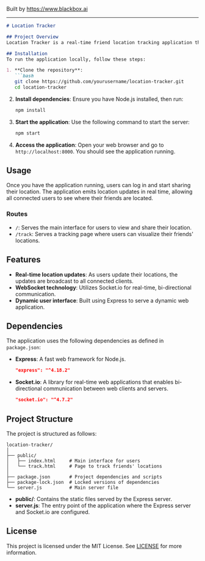 
Built by https://www.blackbox.ai

---

```markdown
# Location Tracker

## Project Overview
Location Tracker is a real-time friend location tracking application that allows users to share and visualize their geographic locations. By leveraging WebSocket technology through Socket.io, this application provides an interactive and responsive experience as users update their locations and see their friends' locations on a map.

## Installation
To run the application locally, follow these steps:

1. **Clone the repository**:
   ```bash
   git clone https://github.com/yourusername/location-tracker.git
   cd location-tracker
   ```

2. **Install dependencies**:
   Ensure you have Node.js installed, then run:
   ```bash
   npm install
   ```

3. **Start the application**:
   Use the following command to start the server:
   ```bash
   npm start
   ```

4. **Access the application**:
   Open your web browser and go to `http://localhost:8000`. You should see the application running.

## Usage
Once you have the application running, users can log in and start sharing their location. The application emits location updates in real time, allowing all connected users to see where their friends are located.

### Routes
- `/`: Serves the main interface for users to view and share their location.
- `/track`: Serves a tracking page where users can visualize their friends' locations.

## Features
- **Real-time location updates**: As users update their locations, the updates are broadcast to all connected clients.
- **WebSocket technology**: Utilizes Socket.io for real-time, bi-directional communication.
- **Dynamic user interface**: Built using Express to serve a dynamic web application.

## Dependencies
The application uses the following dependencies as defined in `package.json`:

- **Express**: A fast web framework for Node.js.
  
  ```json
  "express": "^4.18.2"
  ```

- **Socket.io**: A library for real-time web applications that enables bi-directional communication between web clients and servers.
  
  ```json
  "socket.io": "^4.7.2"
  ```

## Project Structure
The project is structured as follows:

```
location-tracker/
│
├── public/
│   ├── index.html     # Main interface for users
│   └── track.html     # Page to track friends' locations
│
├── package.json       # Project dependencies and scripts
├── package-lock.json  # Locked versions of dependencies
└── server.js          # Main server file
```

- **public/**: Contains the static files served by the Express server.
- **server.js**: The entry point of the application where the Express server and Socket.io are configured.

## License
This project is licensed under the MIT License. See [LICENSE](LICENSE) for more information.
```